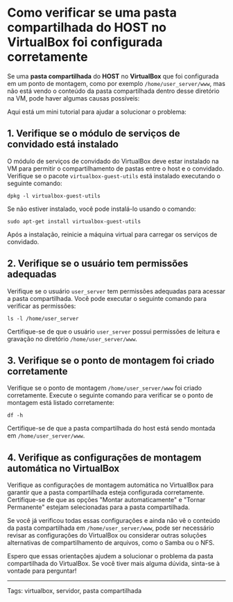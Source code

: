 # Como verificar se uma **pasta compartilhada** do **HOST** no **VirtualBox** foi configurada corretamente

Se uma **pasta compartilhada** do **HOST** no **VirtualBox** que foi configurada em um ponto de montagem, como por exemplo `/home/user_server/www`, mas não está vendo o conteúdo da pasta compartilhada dentro desse diretório na VM, pode haver algumas causas possíveis:

Aqui está um mini tutorial para ajudar a solucionar o problema:

## 1. Verifique se o módulo de serviços de convidado está instalado

O módulo de serviços de convidado do VirtualBox deve estar instalado na VM para permitir o compartilhamento de pastas entre o host e o convidado. Verifique se o pacote `virtualbox-guest-utils` está instalado executando o seguinte comando:

```
dpkg -l virtualbox-guest-utils
```

Se não estiver instalado, você pode instalá-lo usando o comando:

```
sudo apt-get install virtualbox-guest-utils
```

Após a instalação, reinicie a máquina virtual para carregar os serviços de convidado.

## 2. Verifique se o usuário tem permissões adequadas

Verifique se o usuário `user_server` tem permissões adequadas para acessar a pasta compartilhada. Você pode executar o seguinte comando para verificar as permissões:

```
ls -l /home/user_server
```

Certifique-se de que o usuário `user_server` possui permissões de leitura e gravação no diretório `/home/user_server/www`.

## 3. Verifique se o ponto de montagem foi criado corretamente

Verifique se o ponto de montagem `/home/user_server/www` foi criado corretamente. Execute o seguinte comando para verificar se o ponto de montagem está listado corretamente:

```
df -h
```

Certifique-se de que a pasta compartilhada do host está sendo montada em `/home/user_server/www`.

## 4. Verifique as configurações de montagem automática no VirtualBox

Verifique as configurações de montagem automática no VirtualBox para garantir que a pasta compartilhada esteja configurada corretamente. Certifique-se de que as opções "Montar automaticamente" e "Tornar Permanente" estejam selecionadas para a pasta compartilhada.

Se você já verificou todas essas configurações e ainda não vê o conteúdo da pasta compartilhada em `/home/user_server/www`, pode ser necessário revisar as configurações do VirtualBox ou considerar outras soluções alternativas de compartilhamento de arquivos, como o Samba ou o NFS.

Espero que essas orientações ajudem a solucionar o problema da pasta compartilhada do VirtualBox. Se você tiver mais alguma dúvida, sinta-se à vontade para perguntar!

---

Tags: virtualbox, servidor, pasta compartilhada